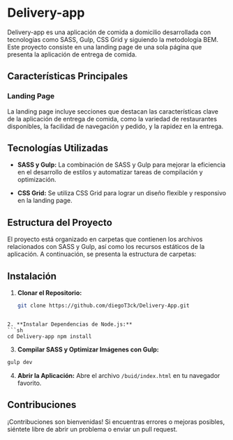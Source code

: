 # Delivery-app

Delivery-app es una aplicación de comida a domicilio desarrollada con tecnologías como SASS, Gulp, CSS Grid y siguiendo la metodología BEM. Este proyecto consiste en una landing page de una sola página que presenta la aplicación de entrega de comida.

## Características Principales

### Landing Page

La landing page incluye secciones que destacan las características clave de la aplicación de entrega de comida, como la variedad de restaurantes disponibles, la facilidad de navegación y pedido, y la rapidez en la entrega.

## Tecnologías Utilizadas

- **SASS y Gulp:** La combinación de SASS y Gulp para mejorar la eficiencia en el desarrollo de estilos y automatizar tareas de compilación y optimización.

- **CSS Grid:** Se utiliza CSS Grid para lograr un diseño flexible y responsivo en la landing page.

## Estructura del Proyecto

El proyecto está organizado en carpetas que contienen los archivos relacionados con SASS y Gulp, así como los recursos estáticos de la aplicación. A continuación, se presenta la estructura de carpetas:


## Instalación

1. **Clonar el Repositorio:**
   ```bash
   git clone https://github.com/diegoT3ck/Delivery-App.git

```

2. **Instalar Dependencias de Node.js:**
```sh
cd Delivery-app npm install
```
    
3. **Compilar SASS y Optimizar Imágenes con Gulp:**
```sh
gulp dev
```
    
4. **Abrir la Aplicación:** Abre el archivo `/buid/index.html` en tu navegador favorito.
    

## Contribuciones

¡Contribuciones son bienvenidas! Si encuentras errores o mejoras posibles, siéntete libre de abrir un problema o enviar un pull request.
